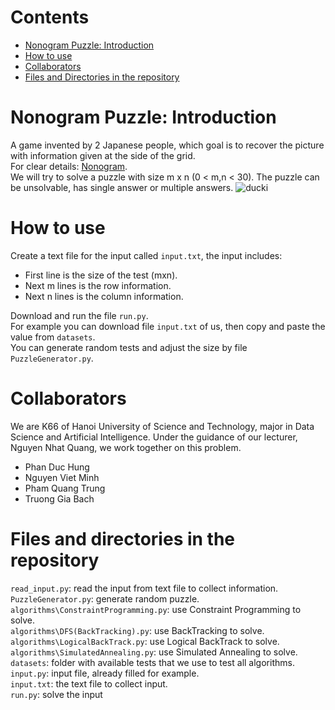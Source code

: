 # Contents
- [Nonogram Puzzle: Introduction](#nonogram-puzzle-introduction)
- [How to use](#how-to-use)
- [Collaborators](#collaborators)
- [Files and Directories in the repository](#files-and-directories-in-the-repository)
# Nonogram Puzzle: Introduction
A game invented by 2 Japanese people, which goal is to recover the picture with information given at the side of the grid.<br>
For clear details: [Nonogram](https://en.wikipedia.org/wiki/Nonogram).<br>
We will try to solve a puzzle with size m x n (0 < m,n < 30). The puzzle can be unsolvable, has single answer or multiple answers.
![ducki](https://user-images.githubusercontent.com/91714479/209899429-a10d7dd2-3392-46fe-93b3-162e5ebcd8f5.png)
# How to use
Create a text file for the input called `input.txt`, the input includes:
- First line is the size of the test (mxn).
- Next m lines is the row information.
- Next n lines is the column information.

Download and run the file `run.py`.<br>
For example you can download file `input.txt` of us, then copy and paste the value from `datasets`.<br>
You can generate random tests and adjust the size by file `PuzzleGenerator.py`.
# Collaborators
We are K66 of Hanoi University of Science and Technology, major in Data Science and Artificial Intelligence. Under the guidance of our lecturer, Nguyen Nhat Quang, we work together on this problem.
- Phan Duc Hung
- Nguyen Viet Minh
- Pham Quang Trung
- Truong Gia Bach
# Files and directories in the repository
`read_input.py`: read the input from text file to collect information.<br>
`PuzzleGenerator.py`: generate random puzzle.<br>
`algorithms\ConstraintProgramming.py`: use Constraint Programming to solve.<br>
`algorithms\DFS(BackTracking).py`: use BackTracking to solve.<br>
`algorithms\LogicalBackTrack.py`: use Logical BackTrack to solve.<br>
`algorithms\SimulatedAnnealing.py`: use Simulated Annealing to solve.<br>
`datasets`: folder with available tests that we use to test all algorithms.<br>
`input.py`: input file, already filled for example.<br>
`input.txt`: the text file to collect input.<br>
`run.py`: solve the input

